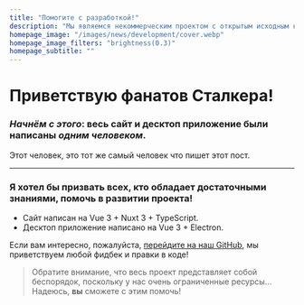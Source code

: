 ```yaml
---
title: "Помогите с разработкой!"
description: "Мы являемся некоммерческим проектом с открытым исходным кодом и были бы благодарны за любую помощь!"
homepage_image: "/images/news/development/cover.webp"
homepage_image_filters: "brightness(0.3)"
homepage_subtitle: ""
---
```


# Приветствую фанатов Сталкера!

### *Начнём с этого*: весь сайт и десктоп приложение были написаны ***одним человеком***.

Этот человек, это тот же самый человек что пишет этот пост.

---

### Я хотел бы призвать всех, кто обладает достаточными знаниями, помочь в развитии проекта!

- Сайт написан на Vue 3 + Nuxt 3 + TypeScript.
- Десктоп приложение написано на Vue 3 + Electron.

Если вам интересно, пожалуйста, [перейдите на наш GitHub](https://github.com/echo-mods), мы приветствуем любой фидбек и правки в коде!

> Обратите внимание, что весь проект представляет собой беспорядок, поскольку у нас очень ограниченные ресурсы... Надеюсь, **вы** сможете с этим помочь!